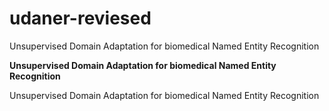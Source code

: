 # udaner-reviesed
Unsupervised Domain Adaptation for biomedical Named Entity Recognition

__Unsupervised Domain Adaptation for biomedical Named Entity Recognition__

Unsupervised Domain Adaptation for biomedical Named Entity Recognition


